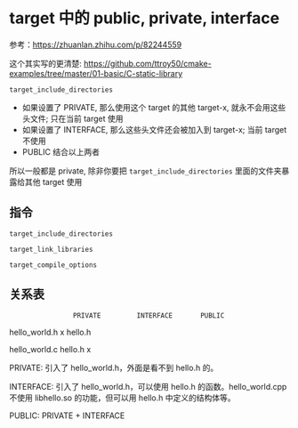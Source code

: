 # target 中的 public, private, interface

参考：https://zhuanlan.zhihu.com/p/82244559

这个其实写的更清楚: https://github.com/ttroy50/cmake-examples/tree/master/01-basic/C-static-library

`target_include_directories` 

- 如果设置了 PRIVATE, 那么使用这个 target 的其他 target-x, 就永不会用这些头文件; 只在当前 target 使用
- 如果设置了 INTERFACE, 那么这些头文件还会被加入到 target-x; 当前 target 不使用
- PUBLIC 结合以上两者

所以一般都是 private, 除非你要把 `target_include_directories` 里面的文件夹暴露给其他 target 使用

## 指令

`target_include_directories`

`target_link_libraries`

`target_compile_options`

## 关系表
                    PRIVATE         INTERFACE       PUBLIC
hello_world.h       x               hello.h

hello_world.c       hello.h         x

PRIVATE: 引入了 hello_world.h，外面是看不到 hello.h 的。 

INTERFACE: 引入了 hello_world.h，可以使用 hello.h 的函数。hello_world.cpp 不使用 libhello.so 的功能，但可以用 hello.h 中定义的结构体等。

PUBLIC: PRIVATE + INTERFACE

